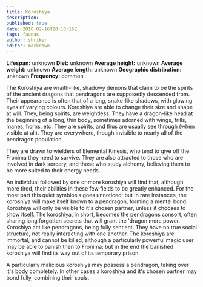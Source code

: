 ```yaml
---
title: Koroshiya
description:
published: true
date: 2010-02-16T20:10:15Z
tags: faunas
author: shriker
editor: markdown
---
```

<!-- infobox starts -->
**Lifespan:** unknown
**Diet:** unknown
**Average height:** unknown
**Average weight:** unknown
**Average length:** unknown
**Geographic distribution:** unknown
**Frequency:** common
<!-- infobox ends -->

The Koroshiya are wraith-like, shadowy demons that claim to be the spirits of the ancient dragons that pendragons are supposedly descended from. Their appearance is often that of a long, snake-like shadows, with glowing eyes of varying colours. Koroshiya are able to change their size and shape at will. They, being spirits, are weightless. They have a dragon-like head at the beginning of a long, thin body, sometimes adorned with wings, frills, manes, horns, etc. They are spirits, and thus are usually see through (when visible at all). They are everywhere, though invisible to nearly all of the pendragon population.

They are drawn to wielders of Elemental Kinesis, who tend to give off the Fronima they need to survive. They are also attracted to those who are involved in dark sorcery, and those who study alchemy, believing them to be more suited to their energy needs.

An individual followed by one or more koroshiya will find that, although more tired, their abilities in these few fields to be greatly enhanced. For the most part this quiet symbiosis goes unnoticed; but in rare instances, the koroshiya will make itself known to a pendragon, forming a mental bond. Koroshiya will only be visible to it's chosen partner, unless it chooses to show itself. The koroshiya, in short, becomes the pendragons consort, often sharing long forgotten secrets that will grant the 'dragon more power. Koroshiya act like pendragons, being fully sentient. They have no true social structure, not really interacting with one another. The koroshiya are immortal, and cannot be killed, although a particularly powerful magic user may be able to banish then to Fronima; but in the end the banished koroshiya will find its way out of its temporary prison.

A particularly malicious koroshiya may possess a pendragon, taking over it's body completely. In other cases a koroshiya and it's chosen partner may bond fully, combining their souls.